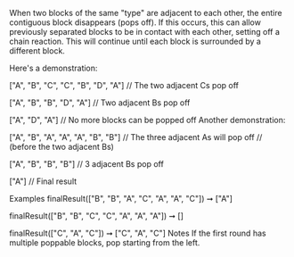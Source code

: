 When two blocks of the same "type" are adjacent to each other, the entire contiguous block disappears (pops off). If this occurs, this can allow previously separated blocks to be in contact with each other, setting off a chain reaction. This will continue until each block is surrounded by a different block.

Here's a demonstration:

["A", "B", "C", "C", "B", "D", "A"]
// The two adjacent Cs pop off

["A", "B", "B", "D", "A"]
// Two adjacent Bs pop off

["A", "D", "A"]
// No more blocks can be popped off
Another demonstration:

["A", "B", "A", "A", "A", "B", "B"]
// The three adjacent As will pop off
// (before the two adjacent Bs)

["A", "B", "B", "B"]
// 3 adjacent Bs pop off

["A"]
// Final result

Examples
finalResult(["B", "B", "A", "C", "A", "A", "C"]) ➞ ["A"]

finalResult(["B", "B", "C", "C", "A", "A", "A"]) ➞ []

finalResult(["C", "A", "C"]) ➞ ["C", "A", "C"]
Notes
If the first round has multiple poppable blocks, pop starting from the left.